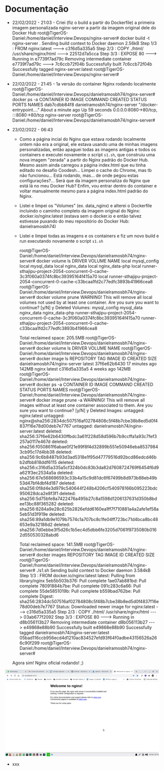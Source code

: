 # Documentação

- 22/02/2022 - 21:03 - Criei (fiz o build a partir do Dockerfile) a primeira imagem personalizada nginx-server a partir da imagem original dele do Docker Hub
    root@TigerOS-Daniel:/home/daniel/Interview.Devops/nginx-server# docker build -t nginx-server .
    Sending build context to Docker daemon   2.56kB
    Step 1/3 : FROM nginx:latest
    ---> c316d5a335a5
    Step 2/3 : COPY ./html/ /usr/share/nginx/html
    ---> 22512d7a5cca
    Step 3/3 : EXPOSE 80
    ---> Running in e7739f7ad79c
    Removing intermediate container e7739f7ad79c
    ---> 7c6ccb72f04b
    Successfully built 7c6ccb72f04b
    Successfully tagged nginx-server:latest
    root@TigerOS-Daniel:/home/daniel/Interview.Devops/nginx-server# 

- 22/02/2022 - 21:45 - 1a versão do container Nginx rodando localmente
    root@TigerOS-Daniel:/home/daniel/Interview.Devops/danielramosbh74/nginx-server# docker ps -a
    CONTAINER ID   IMAGE                          COMMAND                  CREATED              STATUS          PORTS                                   NAMES
    dab7cdbb84f8   danielramosbh74/nginx-server   "/docker-entrypoint.…"   About a minute ago   Up 59 seconds   0.0.0.0:8080->80/tcp, :::8080->80/tcp   nginx-server
    root@TigerOS-Daniel:/home/daniel/Interview.Devops/danielramosbh74/nginx-server#

- 23/02/2022 - 06:43 

    - Como a página incial do Nginx que estava rodando localmente ontem não era a original, ele estava usando uma de minhas imagens personalizadas, então apaguei todas as imagens antigas e todos os containers e executei novamente o script `s1.sh`, que construiu uma nova imagem "zerada" a partir do Nginx padrão do Docker Hub. Mesmo assim ainda carregou a página index.html que eu tinha editado no desafio Coodesh... Limpei o cache do Chrome, mas tb não funcionou... Está rodando, mas... de onde pegou estas configurações?... Será que da imagem personaliza do Nginx que está lá no meu Docker Hub?
    Enfim, vou entrar dentro do container e voltar manualmente mesmo para a página index.html padrão do Nginx.
    - Listei e limpei os "Volumes" (ex. data_nginx) e alterei o Dockerfile incluindo o caminho completo da imagem original do Nginx: docker.io/nginx:latest (estava sem o docker.io e então talvez estivesse puxando do meu repositório do Docker Hub: danielramosbh74)
    - Listei e limpei todas as imagens e os containers e fiz um novo build e run executando novamente o script `s1.sh`

        root@TigerOS-Daniel:/home/daniel/Interview.Devops/danielramosbh74/nginx-server# docker volume ls
        DRIVER    VOLUME NAME
        local     mysql_config
        local     mysql_data
        local     nginx_data
        local     nginx_data-php
        local     runner-sthajipu-project-2054-concurrent-0-cache-3c3f060a0374fc8bc39395164f415a70
        local     runner-sthajipu-project-2054-concurrent-0-cache-c33bcaa1fd2c77edfc3893b41966cea8
        root@TigerOS-Daniel:/home/daniel/Interview.Devops/danielramosbh74/nginx-server# docker volume prune
        WARNING! This will remove all local volumes not used by at least one container.
        Are you sure you want to continue? [y/N] y
        Deleted Volumes:
        mysql_config
        mysql_data
        nginx_data
        nginx_data-php
        runner-sthajipu-project-2054-concurrent-0-cache-3c3f060a0374fc8bc39395164f415a70
        runner-sthajipu-project-2054-concurrent-0-cache-c33bcaa1fd2c77edfc3893b41966cea8

        Total reclaimed space: 205.5MB
        root@TigerOS-Daniel:/home/daniel/Interview.Devops/danielramosbh74/nginx-server# docker volume ls
        DRIVER    VOLUME NAME
        root@TigerOS-Daniel:/home/daniel/Interview.Devops/danielramosbh74/nginx-server# docker image ls
        REPOSITORY                     TAG       IMAGE ID       CREATED          SIZE
        danielramosbh74/nginx-server   latest    37f6e62b6430   17 minutes ago   142MB
        nginx                          latest    c316d5a335a5   4 weeks ago      142MB
        root@TigerOS-Daniel:/home/daniel/Interview.Devops/danielramosbh74/nginx-server# docker ps -a
        CONTAINER ID   IMAGE     COMMAND   CREATED   STATUS    PORTS     NAMES
        root@TigerOS-Daniel:/home/daniel/Interview.Devops/danielramosbh74/nginx-server# docker image prune -a
        WARNING! This will remove all images without at least one container associated to them.
        Are you sure you want to continue? [y/N] y
        Deleted Images:
        untagged: nginx:latest
        untagged: nginx@sha256:2834dc507516af02784808c5f48b7cbe38b8ed5d0f4837f16e78d00deb7e7767
        untagged: danielramosbh74/nginx-server:latest
        deleted: sha256:37f6e62b6430ffbdc3a61f228d58d596b7b9ccffa1a93c7fef3257a0117e467d
        deleted: sha256:f050861f6abae0f21e99f8f4d32899b551e50946eba85379843cb95c17d4bb38
        deleted: sha256:9c6b8487b93d3ad5318e1f95d47779516d92bcd86edcd46bb2dfbb818ddf6115
        deleted: sha256:c316d5a335a5cf324b0dc83b3da82d7608724769f6454f6d9a621f3ec2534a5a
        deleted: sha256:67e568696593c33b4a15c9d81dc6f67499b8d973b88eb49b53d47bf4dbf4d187
        deleted: sha256:0f8d4e3d979c540644f248b4206cf540978166b095223bdc950628dca2e8f3f1
        deleted: sha256:5d75bfe8a7422476a495b27c8a1598d1206137631d350b8bdee13bc88f365282
        deleted: sha256:8284a9e28c625b2826efdd6160ea1ff7f710881a4a2afe1ef58a5eb51d3f919e
        deleted: sha256:89a1db9e1079b7574c1a707bc8c1fe04ff723bc71d4bca8bc48653e9a32186d2
        deleted: sha256:7d0ebbe3f5d26c1b5ec4d5dbb6fe3205d7061f9735080b0162d550530328abd6

        Total reclaimed space: 141.5MB
        root@TigerOS-Daniel:/home/daniel/Interview.Devops/danielramosbh74/nginx-server# docker images
        REPOSITORY   TAG       IMAGE ID   CREATED   SIZE
        root@TigerOS-Daniel:/home/daniel/Interview.Devops/danielramosbh74/nginx-server# ./s1.sh
        Sending build context to Docker daemon  3.584kB
        Step 1/3 : FROM docker.io/nginx:latest
        latest: Pulling from library/nginx
        5eb5b503b376: Pull complete 
        1ae07ab881bd: Pull complete 
        78091884b7be: Pull complete 
        091c283c6a66: Pull complete 
        55de5851019b: Pull complete 
        b559bad762be: Pull complete 
        Digest: sha256:2834dc507516af02784808c5f48b7cbe38b8ed5d0f4837f16e78d00deb7e7767
        Status: Downloaded newer image for nginx:latest
        ---> c316d5a335a5
        Step 2/3 : COPY ./html/ /usr/share/nginx/html
        ---> 03ab677f2092
        Step 3/3 : EXPOSE 80
        ---> Running in d8b056113b27
        Removing intermediate container d8b056113b27
        ---> e49868e88b90
        Successfully built e49868e88b90
        Successfully tagged danielramosbh74/nginx-server:latest
        05bad116ccb956ecd4d1210ac834527efd93f64f0adbe43156526a266c90f299
        root@TigerOS-Daniel:/home/daniel/Interview.Devops/danielramosbh74/nginx-server# 
    
    Agora sim! Nginx oficial rodando! ;)

![Nginx](images/Nginx-recem-instalado-com-index-padrao.png)










    


- xxx


